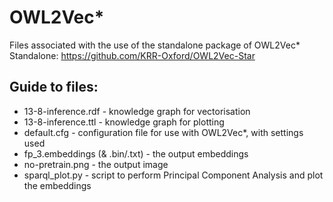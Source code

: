 # OWL2Vec*
Files associated with the use of the standalone package of OWL2Vec* Standalone: https://github.com/KRR-Oxford/OWL2Vec-Star

## Guide to files:
* 13-8-inference.rdf - knowledge graph for vectorisation
* 13-8-inference.ttl - knowledge graph for plotting
* default.cfg - configuration file for use with OWL2Vec*, with settings used
* fp_3.embeddings (& .bin/.txt) - the output embeddings
* no-pretrain.png - the output image
* sparql_plot.py - script to perform Principal Component Analysis and plot the embeddings

